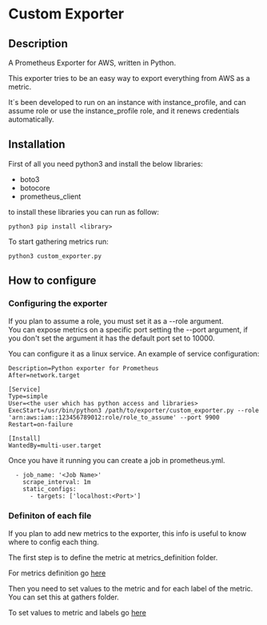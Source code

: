 # Custom Exporter


## Description

A Prometheus Exporter for AWS, written in Python. 

This exporter tries to be an easy way to export everything from AWS as a metric. 

It´s been developed to run on an instance with instance_profile, and can assume role or use the instance_profile role, and it renews credentials automatically. 

## Installation

First of all you need python3 and install the below libraries:

- boto3
- botocore
- prometheus_client

to install these libraries you can run as follow:

````
python3 pip install <library>
````
To start gathering metrics run:
````
python3 custom_exporter.py 
````

## How to configure

### Configuring the exporter

If you plan to assume a role, you must set it as a --role argument. \
You can expose metrics on a specific port setting the --port argument, if you don't set the argument it has the default port set to 10000.

You can configure it as a linux service. An example of service configuration:

````
Description=Python exporter for Prometheus
After=network.target

[Service]
Type=simple
User=<the user which has python access and libraries>
ExecStart=/usr/bin/python3 /path/to/exporter/custom_exporter.py --role 'arn:aws:iam::123456789012:role/role_to_assume' --port 9900
Restart=on-failure

[Install]
WantedBy=multi-user.target
````

Once you have it running you can create a job in prometheus.yml. 

````
  - job_name: '<Job Name>'
    scrape_interval: 1m
    static_configs:
      - targets: ['localhost:<Port>']

````

### Definiton of each file

If you plan to add new metrics to the exporter, this info is useful to know where to config each thing.

The first step is to define the metric at metrics_definition folder.

For metrics definition go [here](./metrics_definition/)

Then you need to set values to the metric and for each label of the metric. You can set this at gathers folder.

To set values to metric and labels go [here](./gathers/)